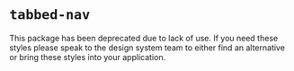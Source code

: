 # `tabbed-nav`

This package has been deprecated due to lack of use. If you need these styles please speak to the design system team to either find an alternative or bring these styles into your application.
